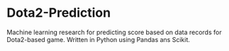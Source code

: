 # Dota2-Prediction

Machine learning research for predicting score based on data records for Dota2-based game. Written in Python using Pandas ans Scikit.
